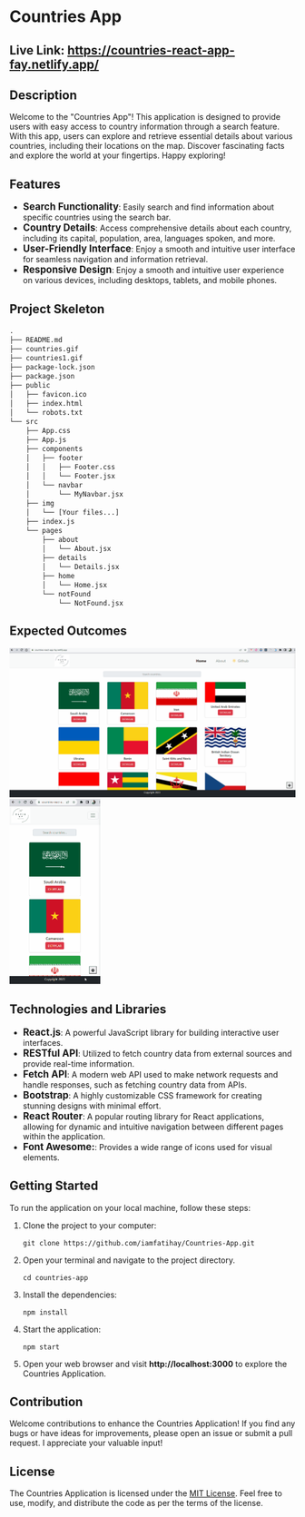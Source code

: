 # Countries App

## Live Link: https://countries-react-app-fay.netlify.app/

## Description

Welcome to the "Countries App"! This application is designed to provide users with easy access to country information through a search feature. With this app, users can explore and retrieve essential details about various countries, including their locations on the map. Discover fascinating facts and explore the world at your fingertips. Happy exploring!

## Features

- <span style="font-size: larger;">**Search Functionality**</span>: Easily search and find information about specific countries using the search bar.
- <span style="font-size: larger;">**Country Details**</span>: Access comprehensive details about each country, including its capital, population, area, languages spoken, and more.
- <span style="font-size: larger;">**User-Friendly Interface**</span>: Enjoy a smooth and intuitive user interface for seamless navigation and information retrieval.
- <span style="font-size: larger;">**Responsive Design**</span>: Enjoy a smooth and intuitive user experience on various devices, including desktops, tablets, and mobile phones.

## Project Skeleton

```
.
├── README.md
├── countries.gif
├── countries1.gif
├── package-lock.json
├── package.json
├── public
│   ├── favicon.ico
│   ├── index.html
│   └── robots.txt
└── src
    ├── App.css
    ├── App.js
    ├── components
    │   ├── footer
    │   │   ├── Footer.css
    │   │   └── Footer.jsx
    │   └── navbar
    │       └── MyNavbar.jsx
    ├── img
    │   └── [Your files...]
    ├── index.js
    └── pages
        ├── about
        │   └── About.jsx
        ├── details
        │   └── Details.jsx
        ├── home
        │   └── Home.jsx
        └── notFound
            └── NotFound.jsx
```

## Expected Outcomes

<div >
<img width="660px" src="./countries.gif"/>
<img width="160px" src="./countries1.gif"/>
</div>

## Technologies and Libraries

- <span style="font-size: larger;">**React.js**</span>: A powerful JavaScript library for building interactive user interfaces.
- <span style="font-size: larger;">**RESTful API**</span>: Utilized to fetch country data from external sources and provide real-time information.
- <span style="font-size: larger;">**Fetch API**</span>: A modern web API used to make network requests and handle responses, such as fetching country data from APIs.
- <span style="font-size: larger;">**Bootstrap**</span>: A highly customizable CSS framework for creating stunning designs with minimal effort.
- <span style="font-size: larger;">**React Router**</span>: A popular routing library for React applications, allowing for dynamic and intuitive navigation between different pages within the application.
- <span style="font-size: larger;">**Font Awesome:**</span>: Provides a wide range of icons used for visual elements.

## Getting Started

To run the application on your local machine, follow these steps:

1. Clone the project to your computer:

   ```
   git clone https://github.com/iamfatihay/Countries-App.git
   ```

2. Open your terminal and navigate to the project directory.
   ```
   cd countries-app
   ```
3. Install the dependencies:
   ```
   npm install
   ```
4. Start the application:
   ```
   npm start
   ```
5. Open your web browser and visit **http://localhost:3000** to explore the Countries Application.

## Contribution

Welcome contributions to enhance the Countries Application! If you find any bugs or have ideas for improvements, please open an issue or submit a pull request. I appreciate your valuable input!

## License

The Countries Application is licensed under the [MIT License](LICENSE). Feel free to use, modify, and distribute the code as per the terms of the license.
